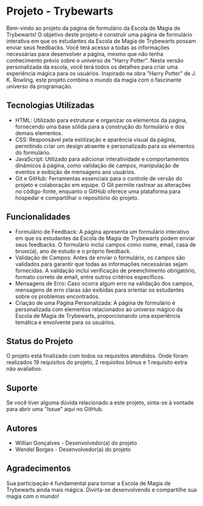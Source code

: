 # Projeto - Trybewarts

Bem-vindo ao projeto da página de formulário da Escola de Magia de Trybewarts! O objetivo deste projeto é construir uma página de formulário interativa em que os estudantes da Escola de Magia de Trybewarts possam enviar seus feedbacks. Você terá acesso a todas as informações necessárias para desenvolver a página, mesmo que não tenha conhecimento prévio sobre o universo de "Harry Potter". Nesta versão personalizada da escola, você terá todos os detalhes para criar uma experiência mágica para os usuários. Inspirado na obra "Harry Potter" de J. K. Rowling, este projeto combina o mundo da magia com o fascinante universo da programação.

## Tecnologias Utilizadas
- HTML: Utilizado para estruturar e organizar os elementos da página, fornecendo uma base sólida para a construção do formulário e dos demais elementos.
- CSS: Responsável pela estilização e aparência visual da página, permitindo criar um design atraente e personalizado para os elementos do formulário.
- JavaScript: Utilizado para adicionar interatividade e comportamentos dinâmicos à página, como validação de campos, manipulação de eventos e exibição de mensagens aos usuários.
- Git e GitHub: Ferramentas essenciais para o controle de versão do projeto e colaboração em equipe. O Git permite rastrear as alterações no código-fonte, enquanto o GitHub oferece uma plataforma para hospedar e compartilhar o repositório do projeto.

## Funcionalidades
- Formulário de Feedback: A página apresenta um formulário interativo em que os estudantes da Escola de Magia de Trybewarts podem enviar seus feedbacks. O formulário inclui campos como nome, email, casa de bruxo(a), ano de estudo e o próprio feedback.
- Validação de Campos: Antes de enviar o formulário, os campos são validados para garantir que todas as informações necessárias sejam fornecidas. A validação inclui verificação de preenchimento obrigatório, formato correto de email, entre outros critérios específicos.
- Mensagens de Erro: Caso ocorra algum erro na validação dos campos, mensagens de erro claras são exibidas para orientar os estudantes sobre os problemas encontrados.
- Criação de uma Página Personalizada: A página de formulário é personalizada com elementos relacionados ao universo mágico da Escola de Magia de Trybewarts, proporcionando uma experiência temática e envolvente para os usuários.

## Status do Projeto
O projeto está finalizado com todos os requisitos atendidos. Onde foram realizados 19 requisitos do projeto, 2 requisitos bônus e 1 requisito extra não avaliativo.

## Suporte
Se você tiver alguma dúvida relacionado a este projeto, sinta-se à vontade para abrir uma "Issue" aqui no GitHub.

## Autores
- Willian Gonçalves - Desenvolvedor(a) do projeto
- Wendel Borges - Desenvolvedor(a) do projeto

## Agradecimentos
Sua participação é fundamental para tornar a Escola de Magia de Trybewarts ainda mais mágica. Divirta-se desenvolvendo e compartilhe sua magia com o mundo!

<!-- # :construction: README em construção ! :construction:
Olá, Tryber!
Esse é apenas um arquivo inicial para o README do seu projeto.
É essencial que você preencha esse documento por conta própria, ok?
Não deixe de usar nossas dicas de escrita de README de projetos, e deixe sua criatividade brilhar!
:warning: IMPORTANTE: você precisa deixar nítido:
- quais arquivos/pastas foram desenvolvidos por você; 
- quais arquivos/pastas foram desenvolvidos por outra pessoa estudante;
- quais arquivos/pastas foram desenvolvidos pela Trybe.
-->